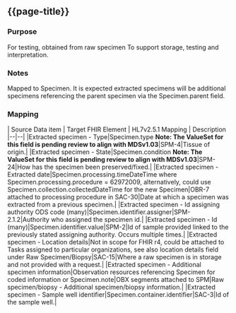 ## {{page-title}}

### Purpose
For testing, obtained from raw specimen
To support storage, testing and interpretation.

### Notes
Mapped to Specimen.
It is expected extracted specimens will be additional specimens referencing the parent specimen via the Specimen.parent field.

### Mapping
| Source Data item | Target FHIR Element | HL7v2.5.1 Mapping | Description 
|--|--|
|Extracted specimen - Type|Specimen.type **Note: The ValueSet for this field is pending review to align with MDSv1.03**|SPM-4|Tissue of origin.|
|Extracted specimen - State|Specimen.condition **Note: The ValueSet for this field is pending review to align with MDSv1.03**|SPM-24|How has the specimen been preserved/fixed.|
|Extracted specimen - Extracted date|Specimen.processing.timeDateTime where Specimen.processing.procedure = 62972009, alternatively, could use Specimen.collection.collectedDateTime for the new Specimen|OBR-7 attached to processing procedure in SAC-30|Date at which a specimen was extracted from a previous specimen.|
|Extracted specimen - Id assigning authority ODS code (many)|Specimen.identifier.assigner|SPM-2.1.2|Authority who assigned the specimen id.|
|Extracted specimen - Id (many)|Specimen.identifier.value|SPM-2|Id of sample provided linked to the previously stated assigning authority. Occurs multiple times.|
|Extracted specimen - Location details|Not in scope for FHIR r4, could be attached to Tasks assigned to particular organizations, see also location details field under Raw Specimen/Biopsy|SAC-15|Where a raw specimen is in storage and not provided with a request.|
|Extracted specimen - Additional specimen information|Observation resources referencing Specimen for coded information or Specimen.note|OBX segments attached to SPM|Raw specimen/biopsy - Additional specimen/biopsy information.|
|Extracted specimen - Sample well identifier|Specimen.container.identifier|SAC-3|Id of the sample well.|